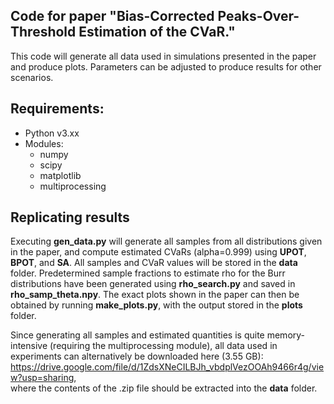 ## Code for paper "Bias-Corrected Peaks-Over-Threshold Estimation of the CVaR."
This code will generate all data used in simulations presented in the paper and produce plots. Parameters can be adjusted to produce results for other scenarios.

## Requirements:
* Python v3.xx
* Modules:
  * numpy
  * scipy
  * matplotlib
  * multiprocessing

## Replicating results
Executing **gen_data.py** will generate all samples from all distributions given in the paper, and compute estimated CVaRs (alpha=0.999) using **UPOT**, **BPOT**, and **SA**. All samples and CVaR values will be stored in the **data** folder. Predetermined sample fractions to estimate rho for the Burr distributions have been generated using **rho_search.py** and saved in **rho_samp_theta.npy**.  The exact plots shown in the paper can then be obtained by running **make_plots.py**, with the output stored in the **plots** folder.

Since generating all samples and estimated quantities is quite memory-intensive (requiring the multiprocessing module), all data used in experiments can alternatively be downloaded here (3.55 GB):
https://drive.google.com/file/d/1ZdsXNeCILBJh_vbdplVezOOAh9466r4g/view?usp=sharing,  
where the contents of the .zip file should be extracted into the **data** folder.
